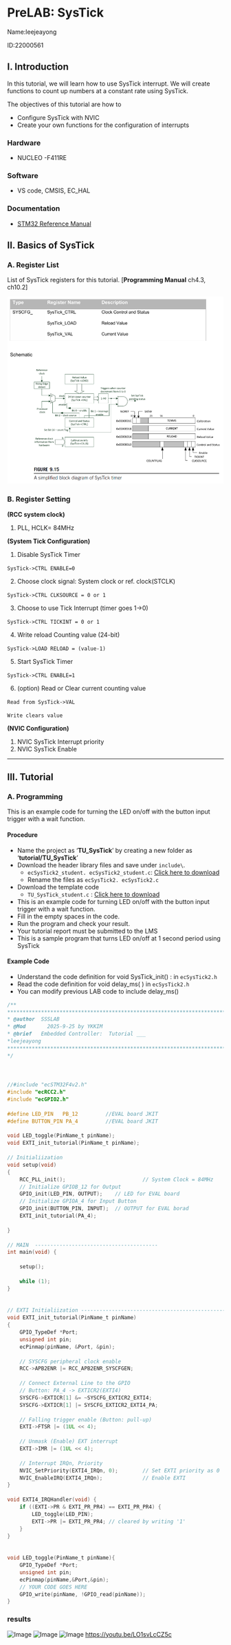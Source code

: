 # PreLAB: SysTick&#x20;

Name:leejeayong

ID:22000561

## I. Introduction

In this tutorial, we will learn how to use SysTick interrupt. We will create functions to count up numbers at a constant rate using SysTick.

The objectives of this tutorial are how to

* Configure SysTick with NVIC
* Create your own functions for the configuration of interrupts

### Hardware

* NUCLEO -F411RE

### Software

* VS code, CMSIS, EC\_HAL

### Documentation

* [STM32 Reference Manual](https://ykkim.gitbook.io/ec/stm32-m4-programming/hardware/nucleo-f411re#manual-documentation)

## II. Basics of SysTick

### A. Register List

List of SysTick registers for this tutorial. \[**Programming Manual** ch4.3, ch10.2]

![Register List](https://raw.githubusercontent.com/LeeJunjae1/EC_22000573/main/img/systick.png)

### B. Register Setting

**(RCC system clock)**

1. PLL, HCLK= 84MHz

**(System Tick Configuration)**

1. Disable SysTick Timer

`SysTick->CTRL ENABLE=0`

2. Choose clock signal: System clock or ref. clock(STCLK)

`SysTick->CTRL CLKSOURCE = 0 or 1`

3. Choose to use Tick Interrupt (timer goes 1->0)

`SysTick->CTRL TICKINT = 0 or 1`

4. Write reload Counting value (24-bit)

`SysTick->LOAD RELOAD = (value-1)`

5. Start SysTick Timer

`SysTick->CTRL ENABLE=1`

6. (option) Read or Clear current counting value

`Read from SysTick->VAL`

`Write clears value`

**(NVIC Configuration)**

1. NVIC SysTick Interrupt priority
2. NVIC SysTick Enable

***

## III. Tutorial

### A. Programming

This is an example code for turning the LED on/off with the button input trigger with a wait function.

#### Procedure

* Name the project as ‘**TU\_SysTick**’ by creating a new folder as ‘**tutorial/TU\_SysTick**’
* Download the header library files and save under `include\`.
  * `ecSysTick2_student. ecSysTick2_student.c`:  [Click here to download](https://github.com/ykkimhgu/EC-student/tree/main/include/lib-student)
  * Rename the files as `ecSysTick2. ecSysTick2.c`
* Download the template code
  * `TU_SysTick_student.c` : [Click here to download](https://github.com/ykkimhgu/EC-student/tree/main/tutorial/tutorial-student)
* This is an example code for turning LED on/off with the button input trigger with a wait function.
* Fill in the empty spaces in the code.
* Run the program and check your result.
* Your tutorial report must be submitted to the LMS
* This is a sample program that turns LED on/off at 1 second period using SysTick

####

#### Example Code

* Understand the code definition for void SysTick\_init()  : in `ecSysTick2.h`
* Read the code definition for void delay\_ms( )  in `ecSysTick2.h`
* You can modify previous LAB code to include delay\_ms()

```c
/**
******************************************************************************
* @author  SSSLAB
* @Mod		 2025-9-25 by YKKIM
* @brief   Embedded Controller:  Tutorial ___
*leejeayong
******************************************************************************
*/



//#include "ecSTM32F4v2.h"
#include "ecRCC2.h"
#include "ecGPIO2.h"

#define LED_PIN   PB_12 		//EVAL board JKIT
#define BUTTON_PIN PA_4			//EVAL board JKIT

void LED_toggle(PinName_t pinName);
void EXTI_init_tutorial(PinName_t pinName);

// Initialiization 
void setup(void)
{
	RCC_PLL_init();                         // System Clock = 84MHz
	// Initialize GPIOB_12 for Output
	GPIO_init(LED_PIN, OUTPUT);    // LED for EVAL board	
	// Initialize GPIOA_4 for Input Button
	GPIO_init(BUTTON_PIN, INPUT);  // OUTPUT for EVAL borad
	EXTI_init_tutorial(PA_4);
		
}

// MAIN  ----------------------------------------
int main(void) {
	
	setup();

	while (1);
}


// EXTI Initialiization ------------------------------------------------------	
void EXTI_init_tutorial(PinName_t pinName)
{
	GPIO_TypeDef *Port;
	unsigned int pin;
	ecPinmap(pinName, &Port, &pin);

	// SYSCFG peripheral clock enable
	RCC->APB2ENR |= RCC_APB2ENR_SYSCFGEN;

	// Connect External Line to the GPIO
	// Button: PA_4 -> EXTICR2(EXTI4)
	SYSCFG->EXTICR[1] &= ~SYSCFG_EXTICR2_EXTI4;
	SYSCFG->EXTICR[1] |= SYSCFG_EXTICR2_EXTI4_PA;

	// Falling trigger enable (Button: pull-up)
	EXTI->FTSR |= (1UL << 4);

	// Unmask (Enable) EXT interrupt
	EXTI->IMR |= (1UL << 4);

	// Interrupt IRQn, Priority
	NVIC_SetPriority(EXTI4_IRQn, 0);  		// Set EXTI priority as 0	
	NVIC_EnableIRQ(EXTI4_IRQn); 			// Enable EXTI 
}

void EXTI4_IRQHandler(void) {
	if ((EXTI->PR & EXTI_PR_PR4) == EXTI_PR_PR4) {
		LED_toggle(LED_PIN);
		EXTI->PR |= EXTI_PR_PR4; // cleared by writing '1'
	}
}


void LED_toggle(PinName_t pinName){
	GPIO_TypeDef *Port;
	unsigned int pin;
	ecPinmap(pinName,&Port,&pin);
	// YOUR CODE GOES HERE
	GPIO_write(pinName, !GPIO_read(pinName));
}

```

####

### results
![Image](https://github.com/user-attachments/assets/afb7c07c-f99a-4643-ae12-76ee0c11fe7f)
![Image](https://github.com/user-attachments/assets/0204ab0d-79f6-48b9-9824-17e72e79e74b)
![Image](https://github.com/user-attachments/assets/1684085e-7b9a-4f41-b6e7-89f3b4c9c2e0)
https://youtu.be/LO1svLcCZ5c

